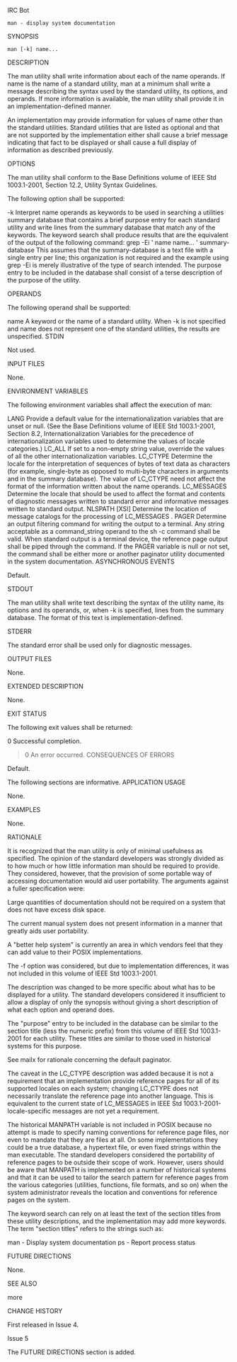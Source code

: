IRC Bot

	man - display system documentation

SYNOPSIS

	man [-k] name...

DESCRIPTION

The man utility shall write information about each of the name operands. If name is the name of a standard utility, man at a minimum shall write a message describing the syntax used by the standard utility, its options, and operands. If more information is available, the man utility shall provide it in an implementation-defined manner.

An implementation may provide information for values of name other than the standard utilities. Standard utilities that are listed as optional and that are not supported by the implementation either shall cause a brief message indicating that fact to be displayed or shall cause a full display of information as described previously.

OPTIONS

The man utility shall conform to the Base Definitions volume of IEEE Std 1003.1-2001, Section 12.2, Utility Syntax Guidelines.

The following option shall be supported:

-k
Interpret name operands as keywords to be used in searching a utilities summary database that contains a brief purpose entry for each standard utility and write lines from the summary database that match any of the keywords. The keyword search shall produce results that are the equivalent of the output of the following command:
grep -Ei '
name
name...
' summary-database
This assumes that the summary-database is a text file with a single entry per line; this organization is not required and the example using grep -Ei is merely illustrative of the type of search intended. The purpose entry to be included in the database shall consist of a terse description of the purpose of the utility.

OPERANDS

The following operand shall be supported:

name
A keyword or the name of a standard utility. When -k is not specified and name does not represent one of the standard utilities, the results are unspecified.
STDIN

Not used.

INPUT FILES

None.

ENVIRONMENT VARIABLES

The following environment variables shall affect the execution of man:

LANG
Provide a default value for the internationalization variables that are unset or null. (See the Base Definitions volume of IEEE Std 1003.1-2001, Section 8.2, Internationalization Variables for the precedence of internationalization variables used to determine the values of locale categories.)
LC_ALL
If set to a non-empty string value, override the values of all the other internationalization variables.
LC_CTYPE
Determine the locale for the interpretation of sequences of bytes of text data as characters (for example, single-byte as opposed to multi-byte characters in arguments and in the summary database). The value of LC_CTYPE need not affect the format of the information written about the name operands.
LC_MESSAGES
Determine the locale that should be used to affect the format and contents of diagnostic messages written to standard error and informative messages written to standard output.
NLSPATH
[XSI]  Determine the location of message catalogs for the processing of LC_MESSAGES . 
PAGER
Determine an output filtering command for writing the output to a terminal. Any string acceptable as a command_string operand to the sh -c command shall be valid. When standard output is a terminal device, the reference page output shall be piped through the command. If the PAGER variable is null or not set, the command shall be either more or another paginator utility documented in the system documentation.
ASYNCHRONOUS EVENTS

Default.

STDOUT

The man utility shall write text describing the syntax of the utility name, its options and its operands, or, when -k is specified, lines from the summary database. The format of this text is implementation-defined.

STDERR

The standard error shall be used only for diagnostic messages.

OUTPUT FILES

None.

EXTENDED DESCRIPTION

None.

EXIT STATUS

The following exit values shall be returned:

 0
Successful completion.
>0
An error occurred.
CONSEQUENCES OF ERRORS

Default.

The following sections are informative.
APPLICATION USAGE

None.

EXAMPLES

None.

RATIONALE

It is recognized that the man utility is only of minimal usefulness as specified. The opinion of the standard developers was strongly divided as to how much or how little information man should be required to provide. They considered, however, that the provision of some portable way of accessing documentation would aid user portability. The arguments against a fuller specification were:

Large quantities of documentation should not be required on a system that does not have excess disk space.

The current manual system does not present information in a manner that greatly aids user portability.

A "better help system" is currently an area in which vendors feel that they can add value to their POSIX implementations.

The -f option was considered, but due to implementation differences, it was not included in this volume of IEEE Std 1003.1-2001.

The description was changed to be more specific about what has to be displayed for a utility. The standard developers considered it insufficient to allow a display of only the synopsis without giving a short description of what each option and operand does.

The "purpose" entry to be included in the database can be similar to the section title (less the numeric prefix) from this volume of IEEE Std 1003.1-2001 for each utility. These titles are similar to those used in historical systems for this purpose.

See mailx for rationale concerning the default paginator.

The caveat in the LC_CTYPE description was added because it is not a requirement that an implementation provide reference pages for all of its supported locales on each system; changing LC_CTYPE does not necessarily translate the reference page into another language. This is equivalent to the current state of LC_MESSAGES in IEEE Std 1003.1-2001-locale-specific messages are not yet a requirement.

The historical MANPATH variable is not included in POSIX because no attempt is made to specify naming conventions for reference page files, nor even to mandate that they are files at all. On some implementations they could be a true database, a hypertext file, or even fixed strings within the man executable. The standard developers considered the portability of reference pages to be outside their scope of work. However, users should be aware that MANPATH is implemented on a number of historical systems and that it can be used to tailor the search pattern for reference pages from the various categories (utilities, functions, file formats, and so on) when the system administrator reveals the location and conventions for reference pages on the system.

The keyword search can rely on at least the text of the section titles from these utility descriptions, and the implementation may add more keywords. The term "section titles" refers to the strings such as:

man - Display system documentation
ps - Report process status

FUTURE DIRECTIONS

None.

SEE ALSO

more

CHANGE HISTORY

First released in Issue 4.

Issue 5

The FUTURE DIRECTIONS section is added.